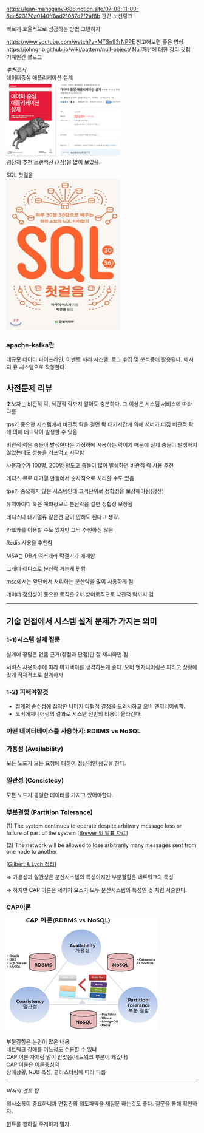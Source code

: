 https://lean-mahogany-686.notion.site/07-08-11-00-8ae523170a0140ff8ad21087d7f2af6b
관련 노션링크

빠르게 효율적으로 성장하는 방법 고민하자

https://www.youtube.com/watch?v=MTSn93rNPPE
참고해보면 좋은 영상
https://johngrib.github.io/wiki/pattern/null-object/
Null패턴에 대한 정리 깃헙\
기계인간 블로그

*추천도서*\
데이터중심 애플리케이션 설계\
<img src="img/img.png" alt="이미지 설명" width="300" height="200">\
굉장히 추천 트랜잭션 (7장)을 많이 보았음.

SQL 첫걸음\
<img src="img/img_1.png" alt="이미지 설명" width="300" height="400">

### apache-kafka란
데규모 데이터 파이프라인, 이벤트 처리 시스템, 로그 수집 및 분석등에 활용된다.
메시지 큐 시스템으로 작동한다.
## 사전문제 리뷰
초보자는 비관적 락, 낙관적 락까지 알아도 충분하다.
그 이상은 시스템 서비스에 따라 다름

tps가 중요한 시스템에서 비관적 락을 걸면 락 대기시간에 의해 서버가 터짐
비관적 락에 의해 데드락이 발생할 수 있음

비관적 락은 충돌이 발생한다는 가정하에 사용하는 락이기 때문에 실제 충돌이 발생하지 않았는데도 성능을 러프먹고 시작함

사용자수가 100명, 200명 정도고 충돌이 많이 발생하면 비관적 락 사용 추천

레디스 큐로 대기열 만들어서 순차적으로 처리할 수도 있음

tps가 중요하지 않은 시스템인데 고객단위로 정합성을 보장해야됨(정산)

유저아이디 혹은 계좌정보로 분산락을 걸면 정합성 보장됨

레디스나 대기열큐 같은건 굳이 안해도 된다고 생각.



카프카를 이용할 수도 있지만 그닥 추천하진 않음

Redis 사용을 추천함

MSA는 DB가 여러개라 락걸기가 애매함

그래더 레디스로 분산락 거는게 편함

msa에서는 앞단에서 처리하는 분산락을 많이 사용하게 됨

데이터 정합성이 중요한 로직은 2차 방어로직으로 낙관적 락까지 검
 
---------------------------------

## 기술 면접에서 시스템 설계 문제가 가지는 의미
### 1-1)시스템 설계 질문
설계에 정답은 없음 근거(쟝점과 단점)만 잘 제시하면 됨

서비스 사용자수에 따라 아키텍처를 생각하는게 좋다.
오버 엔지니어링은 피하고 상황에 맞게 적재적소로 설계하자

### 1-2) 피해야할것
* 설계의 순수성에 집착한 나머지 타협적 결정을 도외시하고 오버 엔지니어링함.
* 오버에지니어링의 결과로 시스템 전반의 비용이 올라간다.

### 어떤 데이터베이스를 사용하지: RDBMS vs NoSQL
### **가용성** (Availability)

모든 노드가 모든 요청에 대하여 정상적인 응답을 한다.

### 일관성 (Consistecy)

모든 노드가 동일한 데이터를 가지고 있어야한다.

### 부분결함 (Partition Tolerance)

(1) The system continues to operate despite arbitrary message loss or failure of part of the system [[Brewer 의 발표 자료](https://people.eecs.berkeley.edu/~brewer/cs262b-2004/PODC-keynote.pdf)]

(2) The network will be allowed to lose arbitrarily many messages sent from one node to another

[[Gilbert & Lych 정리](https://citeseerx.ist.psu.edu/viewdoc/download?doi=10.1.1.67.6951&rep=rep1&type=pdf)]

⇒ 가용성과 일관성은 분산시스템의 특성이지만 부분결함은 네트워크의 특성

⇒ 하지만 CAP 이론은 세가지 요소가 모두 분산시스템의 특성인 것 처럼 서술한다.

### CAP이론
<img src="img/img3.png" alt="CAp이론" width="400" height="300">

부분결함은 논란이 많은 내용\
네트워크 장애를 어느정도 수용할 수 있냐\
CAP 이론 자체랑 말이 안맞음(네트워크 부분이 왜있나)\
CAP 이론은 이론중심적\
장애상황, RDB 특성, 클러스터링에 따라 다름

------------------------

*마지막 멘토 팁*

의사소통이 중요하니까 면접관의 의도파악을 재질문 하는것도 좋다.
질문을 통해 확인하자.

힌트를 청하길 주저하지 말자.
